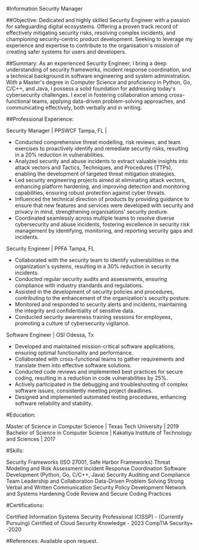 #Information Security Manager

##Objective:
Dedicated and highly skilled Security Engineer with a passion for safeguarding digital ecosystems. Offering a proven track record of effectively mitigating security risks, resolving complex incidents, and championing security-centric product development. Seeking to leverage my experience and expertise to contribute to the organisation's mission of creating safer systems for users and developers.

##Summary:
As an experienced Security Engineer, I bring a deep understanding of security frameworks, incident response coordination, and a technical background in software engineering and system administration. With a Master's degree in Computer Science and proficiency in Python, Go, C/C++, and Java, I possess a solid foundation for addressing today's cybersecurity challenges. I excel in fostering collaboration among cross-functional teams, applying data-driven problem-solving approaches, and communicating effectively, both verbally and in writing.

##Professional Experience:

Security Manager | PPSWCF
Tampa, FL | 

- Conducted comprehensive threat modelling, risk reviews, and team exercises to proactively identify and remediate security risks, resulting in a 20% reduction in vulnerabilities.
- Analyzed security and abuse incidents to extract valuable insights into attack vectors and Tactics, Techniques, and Procedures (TTPs), enabling the development of targeted threat mitigation strategies.
- Led security engineering projects aimed at eliminating attack vectors, enhancing platform hardening, and improving detection and monitoring capabilities, ensuring robust protection against cyber threats.
- Influenced the technical direction of products by providing guidance to ensure that new features and services were developed with security and privacy in mind, strengthening organisations' security posture.
- Coordinated seamlessly across multiple teams to resolve diverse cybersecurity and abuse incidents, fostering excellence in security risk management by identifying, monitoring, and reporting security gaps and incidents.

Security Engineer | PPFA
Tampa, FL

- Collaborated with the security team to identify vulnerabilities in the organization's systems, resulting in a 30% reduction in security incidents.
- Conducted regular security audits and assessments, ensuring compliance with industry standards and regulations.
- Assisted in the development of security policies and procedures, contributing to the enhancement of the organization's security posture.
- Monitored and responded to security alerts and incidents, maintaining the integrity and confidentiality of sensitive data.
- Conducted security awareness training sessions for employees, promoting a culture of cybersecurity vigilance.

Software Engineer | OSI
Odessa, Tx 

- Developed and maintained mission-critical software applications, ensuring optimal functionality and performance.
- Collaborated with cross-functional teams to gather requirements and translate them into effective software solutions.
- Conducted code reviews and implemented best practices for secure coding, resulting in a reduction in code vulnerabilities by 25%.
- Actively participated in the debugging and troubleshooting of complex software issues, consistently meeting project deadlines.
- Designed and implemented automated testing procedures, enhancing software reliability and stability.

#Education:

Master of Science in Computer Science | Texas Tech University | 2019
Bachelor of Science in Computer Science | Kakatiya Institute of Technology and Sciences | 2017

#Skills:

Security Frameworks (ISO 27001, Safe Harbor Frameworks)
Threat Modeling and Risk Assessment
Incident Response Coordination
Software Development (Python, Go, C/C++, Java)
Security Auditing and Compliance
Team Leadership and Collaboration
Data-Driven Problem Solving
Strong Verbal and Written Communication
Security Policy Development
Network and Systems Hardening
Code Review and Secure Coding Practices

#Certifications:

Certified Information Systems Security Professional (CISSP) - (Currently Pursuing)
Certified of Cloud Security Knowledge - 2023
CompTIA Security+ -2020

#References:
Available upon request.
